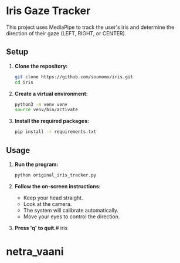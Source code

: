 # Iris Gaze Tracker

This project uses MediaPipe to track the user's iris and determine the direction of their gaze (LEFT, RIGHT, or CENTER).

## Setup

1.  **Clone the repository:**
    ```bash
    git clone https://github.com/soumomo/iris.git
    cd iris
    ```

2.  **Create a virtual environment:**
    ```bash
    python3 -m venv venv
    source venv/bin/activate
    ```

3.  **Install the required packages:**
    ```bash
    pip install -r requirements.txt
    ```

## Usage

1.  **Run the program:**
    ```bash
    python original_iris_tracker.py
    ```

2.  **Follow the on-screen instructions:**
    *   Keep your head straight.
    *   Look at the camera.
    *   The system will calibrate automatically.
    *   Move your eyes to control the direction.

3.  **Press 'q' to quit.**# iris
# netra_vaani
